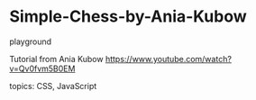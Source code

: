# Simple-Chess-by-Ania-Kubow

playground

Tutorial from Ania Kubow
https://www.youtube.com/watch?v=Qv0fvm5B0EM


topics: CSS, JavaScript

